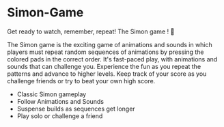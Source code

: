 # Simon-Game
Get ready to watch, remember, repeat! The Simon game ! 🚦

The Simon game is the exciting game of animations and sounds in which players must repeat random sequences of animations by pressing the colored pads in the correct order. It's fast-paced play, with animations and sounds that can challenge you. Experience the fun as you repeat the patterns and advance to higher levels. Keep track of your score as you challenge friends or try to beat your own high score.

- Classic Simon gameplay
- Follow Animations and Sounds
- Suspense builds as sequences get longer
- Play solo or challenge a friend
